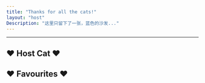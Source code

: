 ```yaml
---
title: "Thanks for all the cats!"
layout: "host"
Description: "这里只留下了一张，蓝色的沙发..."
---
```


---

## ♥ Host Cat ♥



## ♥ Favourites ♥



